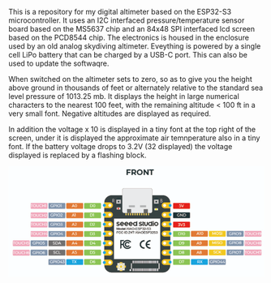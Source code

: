 This is a repository for my digital altimeter based on the ESP32-S3 microcontroller. It uses an I2C interfaced pressure/temperature sensor board based on the MS5637 chip and an 84x48 SPI interfaced lcd screen based on the PCD8544 chip. The electronics is housed in the enclosure used by an old analog skydiving altimeter. Eveything is powered by a single cell LiPo battery that can be charged by a USB-C port. This can also be used to update the softwaqre.

When switched on the altimeter sets to zero, so as to give you the height above ground in thousands of feet or alternately relative to the standard sea level pressure of 1013.25 mb. It displays the height in large numerical characters to the nearest 100 feet, with the remaining altitude < 100 ft in a very small font. Negative altitudes are displayed as required.

In addition the voltage x 10 is displayed in a tiny font at the top right of the screen, under it is displayed the approximate air temnperature also in a tiny font. If the battery voltage drops to 3.2V (32 displayed) the voltage displayed is replaced by a flashing block.

![ESP32-S3 pinout](Images/ESP32-S3_pinout.png)